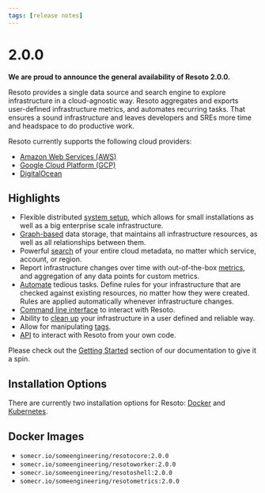 ```yaml
---
tags: [release notes]
---
```


# 2.0.0

**We are proud to announce the general availability of Resoto 2.0.0.**

Resoto provides a single data source and search engine to explore infrastructure in a cloud-agnostic way. Resoto aggregates and exports user-defined infrastructure metrics, and automates recurring tasks. That ensures a sound infrastructure and leaves developers and SREs more time and headspace to do productive work.

Resoto currently supports the following cloud providers:

- [Amazon Web Services (AWS)](/docs/reference/data-models/aws)
- [Google Cloud Platform (GCP)](/docs/reference/data-models/gcp)
- [DigitalOcean](/docs/reference/data-models/digitalocean)

## Highlights

- Flexible distributed [system setup](/docs/concepts/components), which allows for small installations as well as a big enterprise scale infrastructure.
- [Graph-based](/docs/concepts/graph) data storage, that maintains all infrastructure resources, as well as all relationships between them.
- Powerful [search](/docs/concepts/search) of your entire cloud metadata, no matter which service, account, or region.
- Report infrastructure changes over time with out-of-the-box [metrics](https://github.com/someengineering/resoto/tree/main/resotometrics), and aggregation of any data points for custom metrics.
- [Automate](/docs/concepts/automation) tedious tasks. Define rules for your infrastructure that are checked against existing resources, no matter how they were created. Rules are applied automatically whenever infrastructure changes.
- [Command line interface](/docs/reference/cli) to interact with Resoto.
- Ability to [clean up](/docs/concepts/resource-management/cleanup) your infrastructure in a user defined and reliable way.
- Allow for manipulating [tags](/docs/concepts/resource-management/tagging).
- [API](/docs/reference/api) to interact with Resoto from your own code.

Please check out the [Getting Started](/docs/getting-started) section of our documentation to give it a spin.

## Installation Options

There are currently two installation options for Resoto: [Docker](/docs/getting-started/install-resoto/docker) and [Kubernetes](/docs/getting-started/install-resoto/kubernetes).

<!--truncate-->

## Docker Images

- `somecr.io/someengineering/resotocore:2.0.0`
- `somecr.io/someengineering/resotoworker:2.0.0`
- `somecr.io/someengineering/resotoshell:2.0.0`
- `somecr.io/someengineering/resotometrics:2.0.0`

